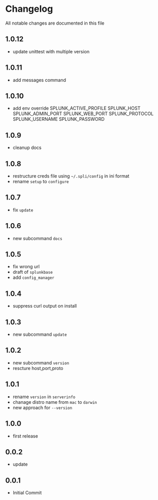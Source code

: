 # Changelog

All notable changes are documented in this file


## 1.0.12

- update unittest with multiple version

## 1.0.11

- add messages command

## 1.0.10

- add env override
    SPLUNK_ACTIVE_PROFILE
    SPLUNK_HOST
    SPLUNK_ADMIN_PORT
    SPLUNK_WEB_PORT
    SPLUNK_PROTOCOL
    SPLUNK_USERNAME
    SPLUNK_PASSWORD

## 1.0.9

- cleanup docs

## 1.0.8

- restructure creds file using `~/.spli/config` in ini format
- rename `setup` to `configure`

## 1.0.7

- fix `update`

## 1.0.6

- new subcommand `docs`

## 1.0.5

- fix wrong url
- draft of `splunkbase`
- add `config_manager`

## 1.0.4

- suppress curl output on install

## 1.0.3

- new subcommand `update`

## 1.0.2

- new subcommand `version`
- rescture host,port,proto

## 1.0.1

- rename `version` in `serverinfo`
- chanage distro name from `mac` to `darwin`
- new approach for `--version`

## 1.0.0

- first release

## 0.0.2

- update


## 0.0.1

- Initial Commit
